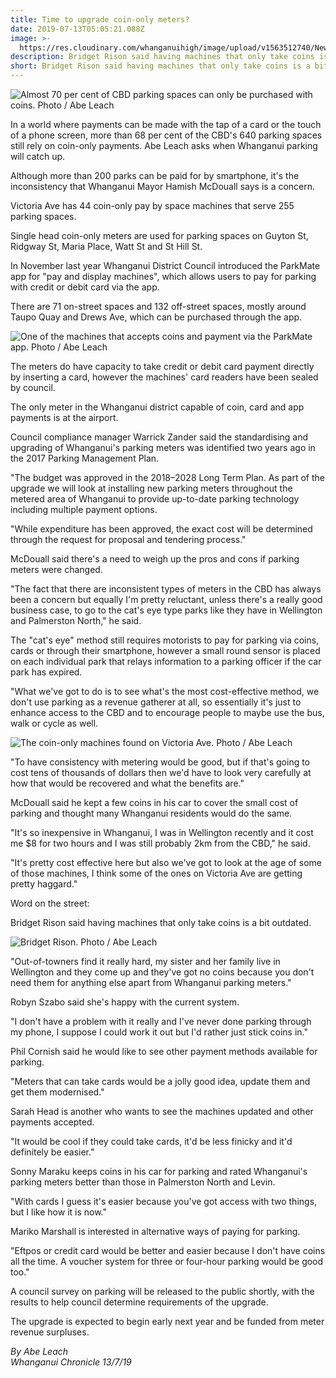 ```yaml
---
title: Time to upgrade coin-only meters?
date: 2019-07-13T05:05:21.088Z
image: >-
  https://res.cloudinary.com/whanganuihigh/image/upload/v1563512740/News/LCNTGVIZTZCQ3OPJVQBYFENUNM.jpg
description: Bridget Rison said having machines that only take coins is a bit outdated.
short: Bridget Rison said having machines that only take coins is a bit outdated.
---
```

![](https://res.cloudinary.com/whanganuihigh/image/upload/v1563513201/News/S6OF3YBTBRGMNEKQKXI6ZJALJQ.jpg "Almost 70 per cent of CBD parking spaces can only be purchased with coins. Photo / Abe Leach")

In a world where payments can be made with the tap of a card or the touch of a phone screen, more than 68 per cent of the CBD's 640 parking spaces still rely on coin-only payments. Abe Leach asks when Whanganui parking will catch up.

Although more than 200 parks can be paid for by smartphone, it's the inconsistency that Whanganui Mayor Hamish McDouall says is a concern.

Victoria Ave has 44 coin-only pay by space machines that serve 255 parking spaces.

Single head coin-only meters are used for parking spaces on Guyton St, Ridgway St, Maria Place, Watt St and St Hill St.

In November last year Whanganui District Council introduced the ParkMate app for "pay and display machines", which allows users to pay for parking with credit or debit card via the app.

There are 71 on-street spaces and 132 off-street spaces, mostly around Taupo Quay and Drews Ave, which can be purchased through the app.

![](https://res.cloudinary.com/whanganuihigh/image/upload/v1563512870/News/CW7JK3E6GJEPXLRKITCE2VRBBA.jpg "One of the machines that accepts coins and payment via the ParkMate app. Photo / Abe Leach")

The meters do have capacity to take credit or debit card payment directly by inserting a card, however the machines' card readers have been sealed by council.

The only meter in the Whanganui district capable of coin, card and app payments is at the airport.

Council compliance manager Warrick Zander said the standardising and upgrading of Whanganui's parking meters was identified two years ago in the 2017 Parking Management Plan.

"The budget was approved in the 2018–2028 Long Term Plan. As part of the upgrade we will look at installing new parking meters throughout the metered area of Whanganui to provide up-to-date parking technology including multiple payment options.

"While expenditure has been approved, the exact cost will be determined through the request for proposal and tendering process."

McDouall said there's a need to weigh up the pros and cons if parking meters were changed.

"The fact that there are inconsistent types of meters in the CBD has always been a concern but equally I'm pretty reluctant, unless there's a really good business case, to go to the cat's eye type parks like they have in Wellington and Palmerston North," he said.

The "cat's eye" method still requires motorists to pay for parking via coins, cards or through their smartphone, however a small round sensor is placed on each individual park that relays information to a parking officer if the car park has expired.

"What we've got to do is to see what's the most cost-effective method, we don't use parking as a revenue gatherer at all, so essentially it's just to enhance access to the CBD and to encourage people to maybe use the bus, walk or cycle as well.

![](https://res.cloudinary.com/whanganuihigh/image/upload/v1563513345/News/LZW6KLQL2JHLDGVYGB6KTFQWG4.jpg "The coin-only machines found on Victoria Ave. Photo / Abe Leach")

"To have consistency with metering would be good, but if that's going to cost tens of thousands of dollars then we'd have to look very carefully at how that would be recovered and what the benefits are."

McDouall said he kept a few coins in his car to cover the small cost of parking and thought many Whanganui residents would do the same.

"It's so inexpensive in Whanganui, I was in Wellington recently and it cost me $8 for two hours and I was still probably 2km from the CBD," he said.

"It's pretty cost effective here but also we've got to look at the age of some of those machines, I think some of the ones on Victoria Ave are getting pretty haggard."

Word on the street:

Bridget Rison said having machines that only take coins is a bit outdated.

![](https://res.cloudinary.com/whanganuihigh/image/upload/v1563512740/News/LCNTGVIZTZCQ3OPJVQBYFENUNM.jpg "Bridget Rison. Photo / Abe Leach")

"Out-of-towners find it really hard, my sister and her family live in Wellington and they come up and they've got no coins because you don't need them for anything else apart from Whanganui parking meters."

Robyn Szabo said she's happy with the current system.

"I don't have a problem with it really and I've never done parking through my phone, I suppose I could work it out but I'd rather just stick coins in."

Phil Cornish said he would like to see other payment methods available for parking.

"Meters that can take cards would be a jolly good idea, update them and get them modernised."

Sarah Head is another who wants to see the machines updated and other payments accepted.

"It would be cool if they could take cards, it'd be less finicky and it'd definitely be easier."

Sonny Maraku keeps coins in his car for parking and rated Whanganui's parking meters better than those in Palmerston North and Levin.

"With cards I guess it's easier because you've got access with two things, but I like how it is now."

Mariko Marshall is interested in alternative ways of paying for parking.

"Eftpos or credit card would be better and easier because I don't have coins all the time. A voucher system for three or four-hour parking would be good too."

A council survey on parking will be released to the public shortly, with the results to help council determine requirements of the upgrade.

The upgrade is expected to begin early next year and be funded from meter revenue surpluses.

_By Abe Leach_  \
_Whanganui Chronicle 13/7/19_
